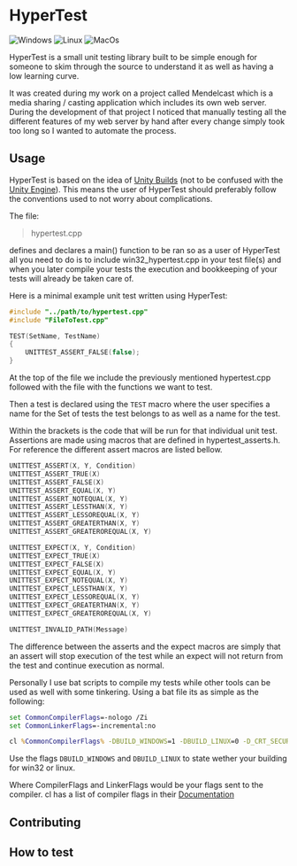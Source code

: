 # HyperTest

![Windows](https://github.com/Nullsson/HyperTest/workflows/Windows/badge.svg?branch=master)
![Linux](https://github.com/Nullsson/HyperTest/workflows/Linux/badge.svg?branch=master)
![MacOs](https://github.com/Nullsson/HyperTest/workflows/MacOs/badge.svg?branch=master)

HyperTest is a small unit testing library built to be simple enough for someone
to skim through the source to understand it as well as having a low learning
curve.

It was created during my work on a project called Mendelcast which is a media sharing / casting application
which includes its own web server. During the development of that project I noticed that manually testing
all the different features of my web server by hand after every change simply took too long so I wanted to automate the
process.

## Usage

HyperTest is based on the idea of [Unity Builds](https://stackoverflow.com/questions/847974/the-benefits-disadvantages-of-unity-builds) (not to be confused with the [Unity Engine](https://unity.com/)). This means the user of HyperTest should preferably follow the conventions used to not worry about complications.

The file:
> hypertest.cpp

defines and declares a main() function to be ran so as a user of HyperTest all you need to do is to include win32_hypertest.cpp
in your test file(s) and when you later compile your tests the execution and bookkeeping of your tests will already be taken care of.

Here is a minimal example unit test written using HyperTest:

```C
#include "../path/to/hypertest.cpp"
#include "FileToTest.cpp"

TEST(SetName, TestName)
{
    UNITTEST_ASSERT_FALSE(false);
}
```

At the top of the file we include the previously mentioned hypertest.cpp followed with the file with the functions
we want to test.

Then a test is declared using the `TEST` macro where the user specifies a name for the Set of tests the test belongs to as well
as a name for the test.

Within the brackets is the code that will be run for that individual unit test. Assertions are made using macros that are defined
in hypertest_asserts.h. For reference the different assert macros are listed bellow.

```C
UNITTEST_ASSERT(X, Y, Condition)
UNITTEST_ASSERT_TRUE(X)
UNITTEST_ASSERT_FALSE(X)
UNITTEST_ASSERT_EQUAL(X, Y)
UNITTEST_ASSERT_NOTEQUAL(X, Y)
UNITTEST_ASSERT_LESSTHAN(X, Y)
UNITTEST_ASSERT_LESSOREQUAL(X, Y)
UNITTEST_ASSERT_GREATERTHAN(X, Y)
UNITTEST_ASSERT_GREATEROREQUAL(X, Y)

UNITTEST_EXPECT(X, Y, Condition)
UNITTEST_EXPECT_TRUE(X)
UNITTEST_EXPECT_FALSE(X)
UNITTEST_EXPECT_EQUAL(X, Y)
UNITTEST_EXPECT_NOTEQUAL(X, Y)
UNITTEST_EXPECT_LESSTHAN(X, Y)
UNITTEST_EXPECT_LESSOREQUAL(X, Y)
UNITTEST_EXPECT_GREATERTHAN(X, Y)
UNITTEST_EXPECT_GREATEROREQUAL(X, Y)

UNITTEST_INVALID_PATH(Message)
```

The difference between the asserts and the expect macros are simply that an assert will stop execution of the test while an expect will not return from the test and continue execution as normal.

Personally I use bat scripts to compile my tests while other tools can be used as well with some tinkering. Using a bat file its as simple as the following:

```cmd
set CommonCompilerFlags=-nologo /Zi 
set CommonLinkerFlags=-incremental:no

cl %CommonCompilerFlags% -DBUILD_WINDOWS=1 -DBUILD_LINUX=0 -D_CRT_SECURE_NO_WARNINGS .\sample1_unittest.cpp /link %CommonLinkerFlags%
```

Use the flags `DBUILD_WINDOWS` and `DBUILD_LINUX` to state wether your building for win32 or linux.

Where CompilerFlags and LinkerFlags would be your flags sent to the compiler. cl has a list of compiler flags in their [Documentation](https://docs.microsoft.com/en-us/cpp/build/reference/compiler-options-listed-alphabetically?view=vs-2019)

## Contributing

## How to test
